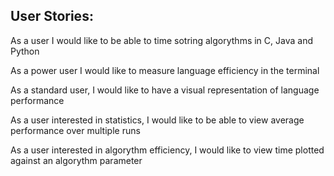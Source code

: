 ## User Stories:

As a user I would like to be able to time sotring algorythms in C, Java and Python

As a power user I would like to measure language efficiency in the terminal

As a standard user, I would like to have a visual representation of language performance

As a user interested in statistics, I would like to be able to view average performance over multiple runs

As a user interested in algorythm efficiency, I would like to view time plotted against an algorythm parameter
